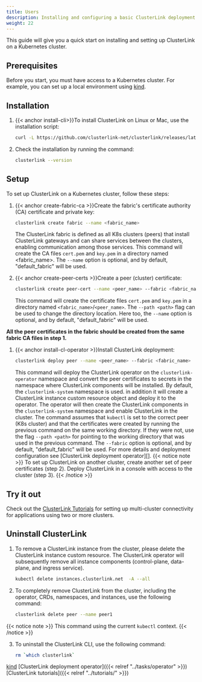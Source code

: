 ```yaml
---
title: Users
description: Installing and configuring a basic ClusterLink deployment
weight: 22
---
```


This guide will give you a quick start on installing and setting up ClusterLink on a Kubernetes cluster.

## Prerequisites

Before you start, you must have access to a Kubernetes cluster.
For example, you can set up a local environment using [kind](https://kind.sigs.k8s.io/docs/user/quick-start/).

## Installation

1. {{< anchor install-cli>}}To install ClusterLink on Linux or Mac, use the installation script:

   ```sh
   curl -L https://github.com/clusterlink-net/clusterlink/releases/latest/download/clusterlink.sh | sh -
   ```

1. Check the installation by running the command:

   ```sh
   clusterlink --version
   ```

## Setup

To set up ClusterLink on a Kubernetes cluster, follow these steps:

1. {{< anchor create-fabric-ca >}}Create the fabric's certificate authority (CA) certificate and private key:

   ```sh
   clusterlink create fabric --name <fabric_name>
   ```

   The ClusterLink fabric is defined as all K8s clusters (peers) that install ClusterLink gateways
    and can share services between the clusters, enabling communication among those services.
    This command will create the CA files `cert.pem` and `key.pem` in a directory named <fabric_name>.
    The `--name` option is optional, and by default, "default_fabric" will be used.

1. {{< anchor create-peer-certs >}}Create a peer (cluster) certificate:

   ```sh
   clusterlink create peer-cert --name <peer_name> --fabric <fabric_name>
   ```

   This command will create the certificate files `cert.pem` and `key.pem`
    in a directory named `<fabric_name>`/`<peer_name>`.
    The `--path <path>` flag can be used to change the directory location.
    Here too, the `--name` option is optional, and by default, "default_fabric" will be used.

**All the peer certificates in the fabric should be created from the same fabric CA files in step 1.**

1. {{< anchor install-cl-operator >}}Install ClusterLink deployment:

   ```sh
   clusterlink deploy peer --name <peer_name> --fabric <fabric_name>
   ```

   This command will deploy the ClusterLink operator on the `clusterlink-operator` namespace
    and convert the peer certificates to secrets in the namespace where ClusterLink components will be installed.
    By default, the `clusterlink-system` namespace is used.
    in addition it will create a ClusterLink instance custom resource object and deploy it to the operator.
    The operator will then create the ClusterLink components in the `clusterlink-system` namespace and enable ClusterLink in the cluster.
    The command assumes that `kubectl` is set to the correct peer (K8s cluster)
    and that the certificates were created by running the previous command on the same working directory.
    If they were not, use the flag `--path <path>` for pointing to the working directory
    that was used in the previous command.
    The `--fabric` option is optional, and by default, "default_fabric" will be used.
    For more details and deployment configuration see [ClusterLink deployment operator][].
{{< notice note >}}
To set up ClusterLink on another cluster, create another set of peer certificates (step 2).
Deploy ClusterLink in a console with access to the cluster (step 3).
{{< /notice >}}

## Try it out

Check out the [ClusterLink Tutorials](tutorials) for setting up multi-cluster connectivity
 for applications using two or more clusters.

## Uninstall ClusterLink

1. To remove a ClusterLink instance from the cluster, please delete the ClusterLink instance custom resource.
   The ClusterLink operator will subsequently remove all instance components (control-plane, data-plane, and ingress service).

   ```sh
   kubectl delete instances.clusterlink.net  -A --all
   ```

2. To completely remove ClusterLink from the cluster, including the operator, CRDs, namespaces, and instances,
   use the following command:

   ```sh
   clusterlink delete peer --name peer1
   ```

{{< notice note >}}
This command  using the current `kubectl` context.
{{< /notice >}}

3. To uninstall the ClusterLink CLI, use the following command:

   ```sh
   rm `which clusterlink`
   ```

[kind](https://kind.sigs.k8s.io/)
[ClusterLink deployment operator]({{< relref "../tasks/operator" >}})
[ClusterLink tutorials]({{< relref "../tutorials/" >}})
